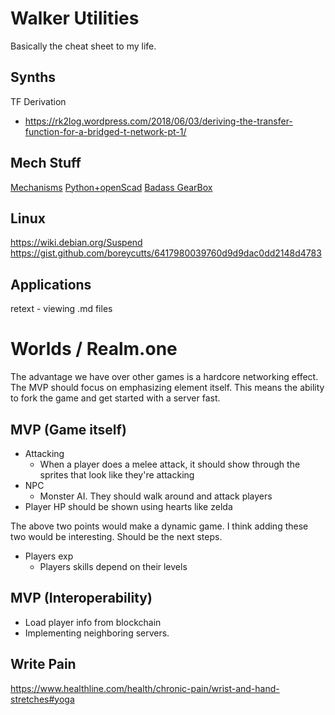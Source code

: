 # Walker Utilities
Basically the cheat sheet to my life.

## Synths
TF Derivation
- https://rk2log.wordpress.com/2018/06/03/deriving-the-transfer-function-for-a-bridged-t-network-pt-1/

## Mech Stuff
[Mechanisms](http://507movements.com/)
[Python+openScad](https://github.com/SolidCode/SolidPython)
[Badass GearBox](https://hackaday.io/project/159404-opentorque-actuator)

## Linux
https://wiki.debian.org/Suspend
https://gist.github.com/boreycutts/6417980039760d9d9dac0dd2148d4783

## Applications
retext - viewing .md files

# Worlds / Realm.one
The advantage we have over other games is a hardcore networking effect. The MVP should focus on emphasizing element itself. This means the ability to fork the game and get started with a server fast.

## MVP (Game itself)
- Attacking
  - When a player does a melee attack, it should show through the sprites that look like they're attacking
- NPC
  - Monster AI. They should walk around and attack players
- Player HP should be shown using hearts like zelda

The above two points would make a dynamic game. I think adding these two would be interesting. Should be the next steps.

- Players exp
  - Players skills depend on their levels

## MVP (Interoperability)
- Load player info from blockchain
- Implementing neighboring servers.

## Write Pain
https://www.healthline.com/health/chronic-pain/wrist-and-hand-stretches#yoga

